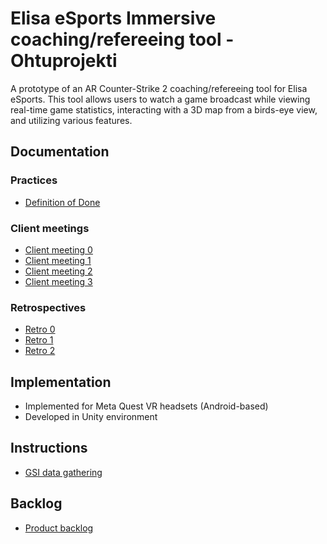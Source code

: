 # Elisa eSports Immersive coaching/refereeing tool - Ohtuprojekti

A prototype of an AR Counter-Strike 2 coaching/refereeing tool for Elisa eSports. This tool allows users to watch a game broadcast while viewing real-time game statistics, interacting with a 3D map from a birds-eye view, and utilizing various features.

## Documentation
### Practices
- [Definition of Done](https://github.com/NikiPOU/elisaohtuprojekti/blob/main/docs/definition_of_done.md)
### Client meetings
- [Client meeting 0](https://github.com/NikiPOU/elisaohtuprojekti/blob/main/docs/client_meeting_0.md)
- [Client meeting 1](https://github.com/NikiPOU/elisaohtuprojekti/blob/main/docs/client_meeting_1.md)
- [Client meeting 2](https://github.com/NikiPOU/elisaohtuprojekti/blob/main/docs/client_meeting_2.md)
- [Client meeting 3](https://github.com/NikiPOU/elisaohtuprojekti/blob/main/docs/client_meeting_3.md)
### Retrospectives
- [Retro 0](https://github.com/NikiPOU/elisaohtuprojekti/blob/main/docs/retrospective_0.md)
- [Retro 1](https://github.com/NikiPOU/elisaohtuprojekti/blob/main/docs/retrospective_1.md)
- [Retro 2](https://github.com/NikiPOU/elisaohtuprojekti/blob/main/docs/retrospective_2.md)
## Implementation
- Implemented for Meta Quest VR headsets (Android-based)
- Developed in Unity environment

## Instructions
- [GSI data gathering](https://github.com/NikiPOU/elisaohtuprojekti/blob/main/gsi/README.md)

## Backlog
- [Product backlog](https://github.com/users/NikiPOU/projects/2)

